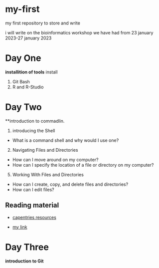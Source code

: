 # my-first
my first repository to store and write
 
i will write on the bioinformatics workshop we have had from 23 january 2023-27 january 2023

# Day One
**installition of tools**
install 
1. Git Bash
2. R and R-Studio

#  Day Two
**introduction to commadlin. 
 1. introducing the Shell
 - What is a command shell and why would I use one?
2. Navigating Files and Directories
-	How can I move around on my computer?
-  How can I specify the location of a file or directory on my computer?
5. Working With Files and Directories
 -	How can I create, copy, and delete files and directories?
-  How can I edit files?
## Reading material

- [capentries resources](https://swcarpentry.github.io/shell-novice/)

- [my link](https://swcarpentry.github.io/git-novice/)


# Day Three
**introduction to Git**


